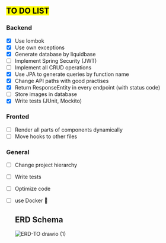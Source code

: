 
## <mark>TO DO LIST<mark>
### Backend
  - [x] Use lombok
  - [x] Use own exceptions
  - [x] Generate database by liquidbase
  - [ ] Implement Spring Security (JWT)
- [ ] Implement all CRUD operations
- [x] Use JPA to generate queries by function name
- [x] Change API paths with good practises
- [x] Return ResponseEntity in every endpoint (with status code)
- [ ] Store images in database 
- [x] Write tests (JUnit, Mockito)
  
### Fronted
 - [ ] Render all parts of components dynamically
 - [ ] Move hooks to other files

  ### General
- [ ] Change project hierarchy
- [ ] Write tests  
- [ ] Optimize code  
- [ ] use Docker :whale:  

  ## ERD Schema
  ![ERD-TO drawio (1)](https://user-images.githubusercontent.com/67759414/157912131-ebc5fd69-7130-494f-b4c9-e819184c8b6e.png)

